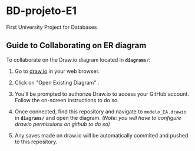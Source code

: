 # BD-projeto-E1
First University Project for Databases

## Guide to Collaborating on ER diagram

To collaborate on the Draw.io diagram located in **`diagrams/`**:

1. Go to [draw.io](https://www.draw.io/) in your web browser.

2. Click on "Open Existing Diagram" . 

3. You'll be prompted to authorize Draw.io to access your GitHub account. Follow the on-screen instructions to do so.

4. Once connected, find this repository and navigate to `modelo_EA.drawio` in **`diagrams/`** and open the diagram.
   *(Note: you will have to configure drawio permissions on github to do so)*

5. Any saves made on draw.io will be automatically commited and pushed to this repository.
